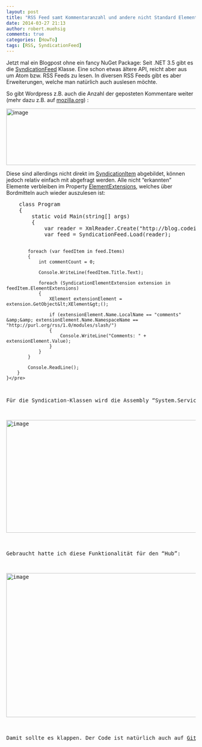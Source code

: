 ```yaml
---
layout: post
title: "RSS Feed samt Kommentaranzahl und andere nicht Standard Elemente mit dem SyndicationFeed auslesen"
date: 2014-03-27 21:13
author: robert.muehsig
comments: true
categories: [HowTo]
tags: [RSS, SyndicationFeed]
---
```

<p>Jetzt mal ein Blogpost ohne ein fancy NuGet Package: Seit .NET 3.5 gibt es die <a href="http://msdn.microsoft.com/en-us/library/system.servicemodel.syndication.syndicationfeed.aspx">SyndicationFeed</a> Klasse. Eine schon etwas ältere API, reicht aber aus um Atom bzw. RSS Feeds zu lesen. In diversen RSS Feeds gibt es aber Erweiterungen, welche man natürlich auch auslesen möchte. </p> <p>So gibt Wordpress z.B. auch die Anzahl der geposteten Kommentare weiter (mehr dazu z.B. auf <a href="https://developer.mozilla.org/en-US/docs/RSS/Article/Why_RSS_Slash_is_Popular_-_Counting_Your_Comments">mozilla.org</a>) :</p> <p><a href="http://blog.codeinside.eu/wp-content/uploads/image2009.png"><img title="image" style="border-top: 0px; border-right: 0px; border-bottom: 0px; border-left: 0px; display: inline" border="0" alt="image" src="http://blog.codeinside.eu/wp-content/uploads/image_thumb1145.png" width="570" height="150"></a> </p> <p>Diese sind allerdings nicht direkt im <a href="http://msdn.microsoft.com/en-us/library/system.servicemodel.syndication.syndicationitem(v=vs.110).aspx">SyndicationItem</a> abgebildet, können jedoch relativ einfach mit abgefragt werden. Alle nicht “erkannten” Elemente verbleiben im Property <a href="http://msdn.microsoft.com/en-us/library/system.servicemodel.syndication.syndicationitem.elementextensions.aspx">ElementExtensions</a>, welches über Bordmitteln auch wieder auszulesen ist:</p><pre class="brush: csharp; auto-links: true; collapse: false; first-line: 1; gutter: true; html-script: false; light: false; ruler: false; smart-tabs: true; tab-size: 4; toolbar: true;">    class Program
    {
        static void Main(string[] args)
        {
            var reader = XmlReader.Create("http://blog.codeinside.eu/feed");
            var feed = SyndicationFeed.Load(reader);

            foreach (var feedItem in feed.Items)
            {
                int commentCount = 0;

                Console.WriteLine(feedItem.Title.Text);

                foreach (SyndicationElementExtension extension in feedItem.ElementExtensions)
                {
                    XElement extensionElement = extension.GetObject&lt;XElement&gt;();

                    if (extensionElement.Name.LocalName == "comments" &amp;&amp; extensionElement.Name.NamespaceName == "http://purl.org/rss/1.0/modules/slash/")
                    {
                        Console.WriteLine("Comments: " + extensionElement.Value);
                    }
                }
            }

            Console.ReadLine();
        }
    }</pre>
<p>Für die Syndication-Klassen wird die Assembly “System.ServiceModel” benötigt.</p>
<p><a href="http://blog.codeinside.eu/wp-content/uploads/image2010.png"><img title="image" style="border-top: 0px; border-right: 0px; border-bottom: 0px; border-left: 0px; display: inline" border="0" alt="image" src="http://blog.codeinside.eu/wp-content/uploads/image_thumb1146.png" width="570" height="299"></a> </p>
<p>Gebraucht hatte ich diese Funktionalität für den “Hub”:</p>
<p><a href="http://blog.codeinside.eu/wp-content/uploads/image2011.png"><img title="image" style="border-top: 0px; border-right: 0px; border-bottom: 0px; border-left: 0px; display: inline" border="0" alt="image" src="http://blog.codeinside.eu/wp-content/uploads/image_thumb1147.png" width="570" height="382"></a> </p>
<p>Damit sollte es klappen. Der Code ist natürlich auch auf <a href="https://github.com/Code-Inside/Samples/tree/master/2014/SyndicateItemAndCommentsCount/SyndicateItemAndCommentsCount">GitHub</a> zu finden.</p>
